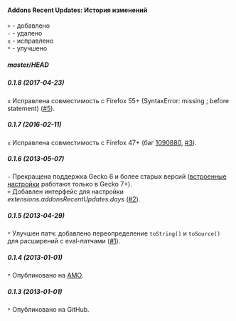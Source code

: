 ﻿#### Addons Recent Updates: История изменений

`+` - добавлено<br>
`-` - удалено<br>
`x` - исправлено<br>
`*` - улучшено<br>

##### master/HEAD
##### 0.1.8 (2017-04-23)
`x` Исправлена совместимость с Firefox 55+ (SyntaxError: missing ; before statement) (<a href="https://github.com/Infocatcher/Addons_Recent_Updates/issues/5">#5</a>).<br>

##### 0.1.7 (2016-02-11)
`x` Исправлена совместимость с Firefox 47+ (баг <a href="https://bugzilla.mozilla.org/show_bug.cgi?id=1090880">1090880</a>, <a href="https://github.com/Infocatcher/Addons_Recent_Updates/issues/3">#3</a>).<br>

##### 0.1.6 (2013-05-07)
`-` Прекращена поддержка Gecko 6 и более старых версий (<a href="https://developer.mozilla.org/en-US/docs/Extensions/Inline_Options">встроенные настройки</a> работают только в Gecko 7+).<br> 
`+` Добавлен интерфейс для настройки <em>extensions.addonsRecentUpdates.days</em> (<a href="https://github.com/Infocatcher/Addons_Recent_Updates/issues/2">#2</a>).<br>

##### 0.1.5 (2013-04-29)
`*` Улучшен патч: добавлено переопределение `toString()` и `toSource()` для расширений с eval-патчами (<a href="https://github.com/Infocatcher/Addons_Recent_Updates/issues/1">#1</a>).<br>

##### 0.1.4 (2013-01-01)
`*` Опубликовано на <a href="https://addons.mozilla.org/">AMO</a>.<br>

##### 0.1.3 (2013-01-01)
`*` Опубликовано на GitHub.<br>